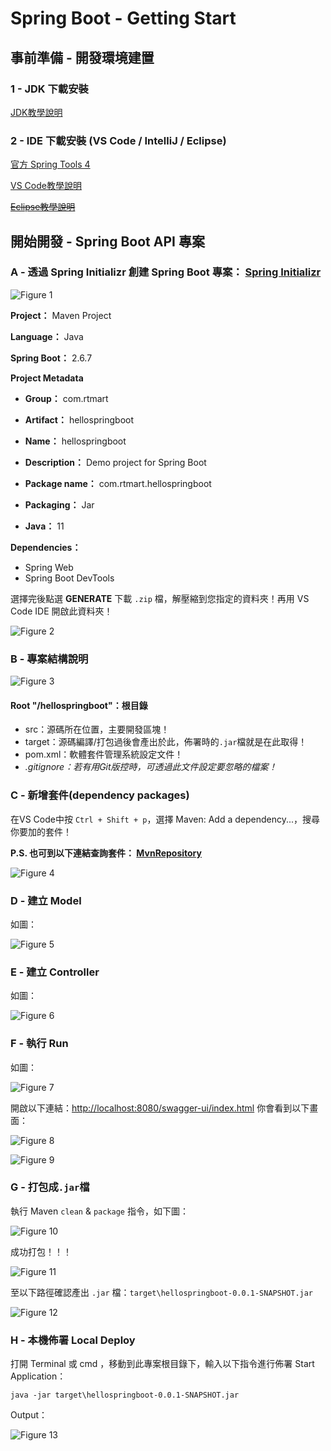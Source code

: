 # Spring Boot - Getting Start

## 事前準備 - 開發環境建置

### 1 - JDK 下載安裝

[JDK教學說明](JDK.md)

### 2 - IDE 下載安裝 (VS Code / IntelliJ / Eclipse)

[官方 Spring Tools 4](https://spring.io/tools)

[VS Code教學說明](./IDE_VSCODE.md)

~~[Eclipse教學說明](./README.md)~~

## 開始開發 - Spring Boot API 專案

### A - 透過 Spring Initializr 創建 Spring Boot 專案： [Spring Initializr](https://start.spring.io/)

![Figure 1](./imgs/spring-initializr-website.png)

**Project：** Maven Project

**Language：** Java

**Spring Boot：** 2.6.7

**Project Metadata**

 - **Group：** com.rtmart

 - **Artifact：** hellospringboot

 - **Name：** hellospringboot

 - **Description：** Demo project for Spring Boot

 - **Package name：** com.rtmart.hellospringboot

 - **Packaging：** Jar

 - **Java：** 11

**Dependencies：**

 - Spring Web
 - Spring Boot DevTools

選擇完後點選 **GENERATE** 下載 `.zip` 檔，解壓縮到您指定的資料夾！再用 VS Code IDE 開啟此資料夾！

![Figure 2](./imgs/project-start-point.png)

### B - 專案結構說明

![Figure 3](./imgs/file-structure.png)

#### Root "/hellospringboot"：根目錄
 - src：源碼所在位置，主要開發區塊！
 - target：源碼編譯/打包過後會產出於此，佈署時的`.jar`檔就是在此取得！
 - pom.xml：軟體套件管理系統設定文件！
 - *.gitignore：若有用Git版控時，可透過此文件設定要忽略的檔案！*

### C - 新增套件(dependency packages)

在VS Code中按 `Ctrl + Shift + p`，選擇 Maven: Add a dependency...，搜尋你要加的套件！

**P.S. 也可到以下連結查詢套件： [MvnRepository](https://mvnrepository.com/)**

![Figure 4](./imgs/add-dependency.png)

### D - 建立 Model

如圖：

![Figure 5](./imgs/add-model.png)

### E - 建立 Controller

如圖：

![Figure 6](./imgs/add-controller.png)

### F - 執行 Run

如圖：

![Figure 7](./imgs/run-application.png)

開啟以下連結：[http://localhost:8080/swagger-ui/index.html](http://localhost:8080/swagger-ui/index.html) 你會看到以下畫面：

![Figure 8](./imgs/swagger-ui.png)

![Figure 9](./imgs/swagger-ui-try.png)

### G - 打包成`.jar`檔

執行 Maven `clean` & `package` 指令，如下圖：

![Figure 10](./imgs/mvn-clean-package.png)

成功打包！！！

![Figure 11](./imgs/build-success.png)

至以下路徑確認產出 `.jar` 檔：`target\hellospringboot-0.0.1-SNAPSHOT.jar`

![Figure 12](./imgs/jar-location.png)

### H - 本機佈署 Local Deploy

打開 Terminal 或 cmd ，移動到此專案根目錄下，輸入以下指令進行佈署 Start Application：

``` shell
java -jar target\hellospringboot-0.0.1-SNAPSHOT.jar
```

Output：

![Figure 13](./imgs/start-application.png)
